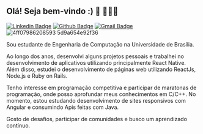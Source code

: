 ## Olá! Seja bem-vindo :) 👋 👩🏻‍💻

[![Linkedin Badge](https://img.shields.io/badge/-LinkedIn-blue?style=flat-square&logo=Linkedin&logoColor=white&link=https://www.linkedin.com/in/caiomendes00//)](https://www.linkedin.com/in/caiomendes00/)
[![Github Badge](https://img.shields.io/badge/-Github-000?style=flat-square&logo=Github&logoColor=white&link=https://github.com/caio546)](https://github.com/caio546)
[![Gmail Badge](https://img.shields.io/badge/-Gmail-c14438?style=flat-square&logo=Gmail&logoColor=white&link=mailto:caioom00@gmail.com)](mailto:caioom00@gmail.com)
![4ff07986208593 5d9a654e92f36](https://user-images.githubusercontent.com/13490305/87845761-8fbbe600-c8a0-11ea-9d25-0244f35647f2.gif)

Sou estudante de Engenharia de Computação na Universidade de Brasília.

Ao longo dos anos, desenvolvi alguns projetos pessoais e trabalhei no desenvolvimento de aplicativos utilizando principalmente React Native. Além disso, estudei o desenvolvimento de páginas web utilizando ReactJs, Node.js e Ruby on Rails.

Tenho interesse em programação competitiva e participar de maratonas de programação, onde posso aprofundar meus conhecimentos em C/C++. No momento, estou estudando desenvolvimento de sites responsivos com Angular e consumindo Apis feitas com Java.

Gosto de desafios, participar de comunidades e busco um aprendizado contínuo.
